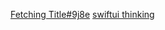 [Fetching Title#9j8e](https://www.hackingwithswift.com/100/swiftui)
[swiftui thinking](https://www.youtube.com/watch?v=-Yp0LS61Nxk)